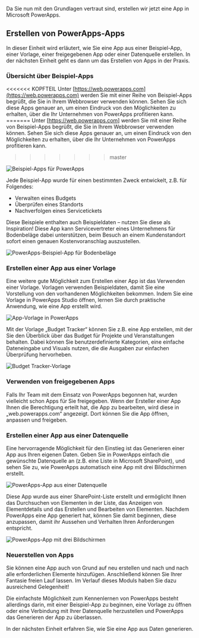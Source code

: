 Da Sie nun mit den Grundlagen vertraut sind, erstellen wir jetzt eine App in Microsoft PowerApps.

## <a name="ways-to-build-powerapps"></a>Erstellen von PowerApps-Apps
In dieser Einheit wird erläutert, wie Sie eine App aus einer Beispiel-App, einer Vorlage, einer freigegebenen App oder einer Datenquelle erstellen. In der nächsten Einheit geht es dann um das Erstellen von Apps in der Praxis.

### <a name="check-out-some-sample-apps"></a>Übersicht über Beispiel-Apps
<<<<<<< KOPFTEIL Unter [https://web.powerapps.com](https://web.powerapps.com) werden Sie mit einer Reihe von Beispiel-Apps begrüßt, die Sie in Ihrem Webbrowser verwenden können. Sehen Sie sich diese Apps genauer an, um einen Eindruck von den Möglichkeiten zu erhalten, über die Ihr Unternehmen von PowerApps profitieren kann.
======= Unter [https://web.powerapps.com] werden Sie mit einer Reihe von Beispiel-Apps begrüßt, die Sie in Ihrem Webbrowser verwenden können. Sehen Sie sich diese Apps genauer an, um einen Eindruck von den Möglichkeiten zu erhalten, über die Ihr Unternehmen von PowerApps profitieren kann.
>>>>>>> master

![Beispiel-Apps für PowerApps](../media/powerapps-samples.png)

Jede Beispiel-App wurde für einen bestimmten Zweck entwickelt, z.B. für Folgendes:

- Verwalten eines Budgets
- Überprüfen eines Standorts
- Nachverfolgen eines Servicetickets

Diese Beispiele enthalten auch Beispieldaten – nutzen Sie diese als Inspiration! Diese App kann Servicevertreter eines Unternehmens für Bodenbeläge dabei unterstützen, beim Besuch an einem Kundenstandort sofort einen genauen Kostenvoranschlag auszustellen.

![PowerApps-Beispiel-App für Bodenbeläge](../media/powerapps-flooring-sample.png)

### <a name="create-an-app-from-a-template"></a>Erstellen einer App aus einer Vorlage
Eine weitere gute Möglichkeit zum Erstellen einer App ist das Verwenden einer Vorlage. Vorlagen verwenden Beispieldaten, damit Sie eine Vorstellung von den vorhandenen Möglichkeiten bekommen. Indem Sie eine Vorlage in PowerApps Studio öffnen, lernen Sie durch praktische Anwendung, wie eine App erstellt wird.

![App-Vorlage in PowerApps](../media/powerapps-templates.png)

Mit der Vorlage „Budget Tracker“ können Sie z.B. eine App erstellen, mit der Sie den Überblick über das Budget für Projekte und Veranstaltungen behalten. Dabei können Sie benutzerdefinierte Kategorien, eine einfache Dateneingabe und Visuals nutzen, die die Ausgaben zur einfachen Überprüfung hervorheben.

![Budget Tracker-Vorlage](../media/powerapps-budget-tracker.png)

### <a name="use-shared-apps"></a>Verwenden von freigegebenen Apps
Falls Ihr Team mit dem Einsatz von PowerApps begonnen hat, wurden vielleicht schon Apps für Sie freigegeben. Wenn der Ersteller einer App Ihnen die Berechtigung erteilt hat, die App zu bearbeiten, wird diese in „web.powerapps.com“ angezeigt. Dort können Sie die App öffnen, anpassen und freigeben.

### <a name="create-an-app-from-a-data-source"></a>Erstellen einer App aus einer Datenquelle
Eine hervorragende Möglichkeit für den Einstieg ist das Generieren einer App aus Ihren eigenen Daten. Geben Sie in PowerApps einfach die gewünschte Datenquelle an (z.B. eine Liste in Microsoft SharePoint), und sehen Sie zu, wie PowerApps automatisch eine App mit drei Bildschirmen erstellt.

![PowerApps-App aus einer Datenquelle](../media/powerapps-app-from-data.png)

Diese App wurde aus einer SharePoint-Liste erstellt und ermöglicht Ihnen das Durchsuchen von Elementen in der Liste, das Anzeigen von Elementdetails und das Erstellen und Bearbeiten von Elementen. Nachdem PowerApps eine App generiert hat, können Sie damit beginnen, diese anzupassen, damit ihr Aussehen und Verhalten Ihren Anforderungen entspricht.

![PowerApps-App mit drei Bildschirmen](../media/powerapps-three-screen-app.png)

### <a name="build-from-the-ground-up"></a>Neuerstellen von Apps
Sie können eine App auch von Grund auf neu erstellen und nach und nach alle erforderlichen Elemente hinzufügen. Anschließend können Sie Ihrer Fantasie freien Lauf lassen. Im Verlauf dieses Moduls haben Sie dazu ausreichend Gelegenheit!

Die einfachste Möglichkeit zum Kennenlernen von PowerApps besteht allerdings darin, mit einer Beispiel-App zu beginnen, eine Vorlage zu öffnen oder eine Verbindung mit Ihrer Datenquelle herzustellen und PowerApps das Generieren der App zu überlassen.

In der nächsten Einheit erfahren Sie, wie Sie eine App aus Daten generieren.
